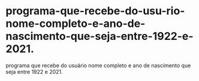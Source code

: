 # programa-que-recebe-do-usu-rio-nome-completo-e-ano-de-nascimento-que-seja-entre-1922-e-2021.
programa que recebe do usuário nome completo e ano de nascimento que seja entre 1922 e 2021.

